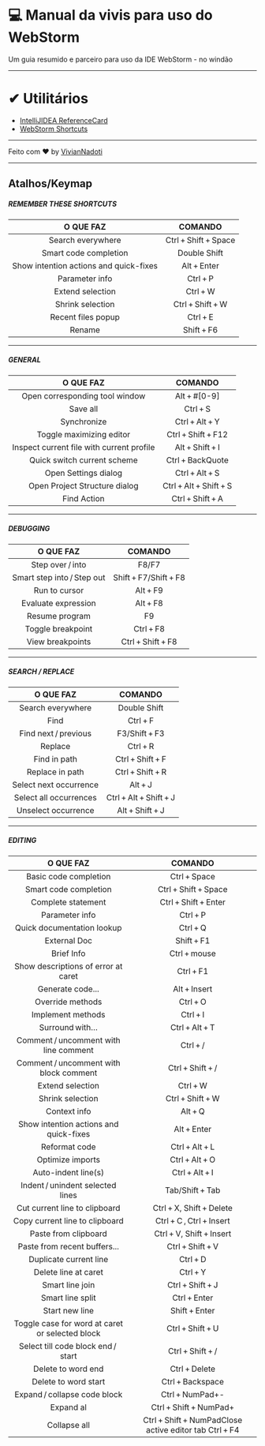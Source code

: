 # 💻  Manual da vivis para uso do WebStorm
Um guia resumido e parceiro para uso da IDE WebStorm - no windão 

---

# ✔ Utilitários

- [IntelliJIDEA ReferenceCard](https://resources.jetbrains.com/storage/products/intellij-idea/docs/IntelliJIDEA_ReferenceCard.pdf)
- [WebStorm Shortcuts ](https://blog.jetbrains.com/webstorm/2015/06/10-webstorm-shortcuts-you-need-to-know/)

---

Feito com ♥ by [VivianNadoti](https://github.com/vinadoti)

---

## Atalhos/Keymap

##### REMEMBER THESE SHORTCUTS

| O QUE FAZ   | COMANDO |
| :------------: | :------------: |
| Search everywhere  | Ctrl + Shift + Space |
|  Smart code completion  | Double Shift  |
| Show intention actions and quick-fixes  | Alt + Enter |
| Parameter info | Ctrl + P |
| Extend selection  | Ctrl + W |
| Shrink selection | Ctrl + Shift + W |
| Recent files popup  | Ctrl + E |
| Rename | Shift + F6 |

---

##### GENERAL

| O QUE FAZ   | COMANDO |
| :------------: | :------------: |
| Open corresponding tool window  | Alt + #[0-9] |
| Save all  | Ctrl + S  |
| Synchronize  | Ctrl + Alt + Y |
| Toggle maximizing editor | Ctrl + Shift + F12 |
| Inspect current file with current profile  | Alt + Shift + I |
| Quick switch current scheme | Ctrl + BackQuote |
| Open Settings dialog  | Ctrl + Alt + S |
| Open Project Structure dialog | Ctrl + Alt + Shift + S |
| Find Action | Ctrl + Shift + A |

---

##### DEBUGGING

| O QUE FAZ   | COMANDO |
| :------------: | :------------: |
| Step over / into  | F8/F7 |
| Smart step into / Step out  | Shift + F7/Shift + F8 |
| Run to cursor  | Alt + F9 |
| Evaluate expression | Alt + F8 |
| Resume program  | F9 |
| Toggle breakpoint | Ctrl + F8 |
| View breakpoints  | Ctrl + Shift + F8 |

---

##### SEARCH / REPLACE

| O QUE FAZ   | COMANDO |
| :------------: | :------------: |
| Search everywhere | Double Shift |
| Find | Ctrl + F |
| Find next / previous | F3/Shift + F3 |
| Replace | Ctrl + R |
| Find in path | Ctrl + Shift + F |
| Replace in path | Ctrl + Shift + R |
| Select next occurrence | Alt + J | 
| Select all occurrences | Ctrl + Alt + Shift + J |
| Unselect occurrence | Alt + Shift + J |

---

##### EDITING

| O QUE FAZ   | COMANDO |
| :------------: | :------------: |
| Basic code completion | Ctrl + Space |
| Smart code completion | Ctrl + Shift + Space |
| Complete statement | Ctrl + Shift + Enter |
| Parameter info | Ctrl + P |
| Quick documentation lookup | Ctrl + Q |
| External Doc | Shift + F1 |
| Brief Info | Ctrl + mouse |
| Show descriptions of error at caret | Ctrl + F1 |
| Generate code... | Alt + Insert |
| Override methods | Ctrl + O |
| Implement methods | Ctrl + I |
| Surround with… | Ctrl + Alt + T |
| Comment / uncomment with line comment | Ctrl + / |
| Comment / uncomment with block comment | Ctrl + Shift + / |
| Extend selection | Ctrl + W |
| Shrink selection | Ctrl + Shift + W |
| Context info | Alt + Q |
| Show intention actions and quick-fixes | Alt + Enter |
| Reformat code | Ctrl + Alt + L |
| Optimize imports | Ctrl + Alt + O |
| Auto-indent line(s) | Ctrl + Alt + I |
| Indent / unindent selected lines | Tab/Shift + Tab |
| Cut current line to clipboard | Ctrl + X, Shift + Delete |
| Copy current line to clipboard  | Ctrl + C , Ctrl + Insert |
| Paste from clipboard | Ctrl + V, Shift + Insert |
| Paste from recent buffers... | Ctrl + Shift + V |
| Duplicate current line | Ctrl + D |
| Delete line at caret | Ctrl + Y |
| Smart line join | Ctrl + Shift + J |
| Smart line split | Ctrl + Enter |
| Start new line | Shift + Enter |
| Toggle case for word at caret or selected block | Ctrl + Shift + U |
| Select till code block end / start | Ctrl + Shift + / |
| Delete to word end | Ctrl + Delete |
| Delete to word start | Ctrl + Backspace |
| Expand / collapse code block | Ctrl + NumPad+- |
| Expand al | Ctrl + Shift + NumPad+ |
| Collapse all | Ctrl + Shift + NumPadClose active editor tab Ctrl + F4 |
